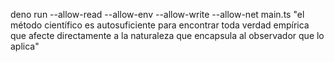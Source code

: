 deno run --allow-read --allow-env --allow-write --allow-net main.ts "el método científico es autosuficiente para encontrar toda verdad empírica que afecte directamente a la naturaleza que encapsula al observador que lo aplica"
